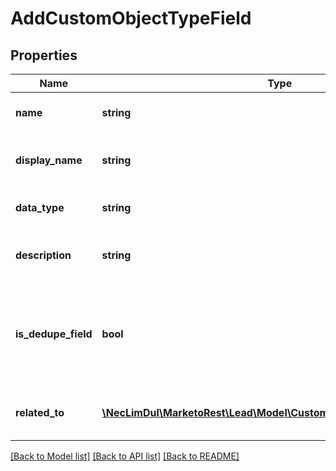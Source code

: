 # AddCustomObjectTypeField

## Properties
Name | Type | Description | Notes
------------ | ------------- | ------------- | -------------
**name** | **string** | API Name of custom object field | 
**display_name** | **string** | UI display-name of the custom object field | 
**data_type** | **string** | Datatype of the custom object field | 
**description** | **string** | Description of the custom object field | [optional] 
**is_dedupe_field** | **bool** | Set to true to enable field as unique identifier for deduplicating records.  Default is false | [optional] 
**related_to** | [**\NecLimDul\MarketoRest\Lead\Model\CustomObjectTypeFieldRelatedTo**](CustomObjectTypeFieldRelatedTo.md) | Define custom object link field | [optional] 

[[Back to Model list]](../README.md#documentation-for-models) [[Back to API list]](../README.md#documentation-for-api-endpoints) [[Back to README]](../README.md)


